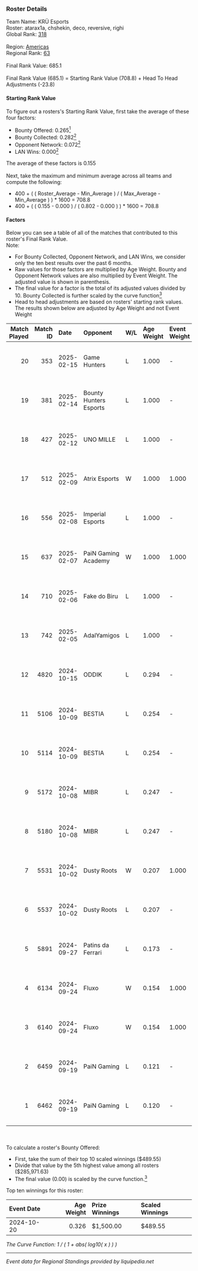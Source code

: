 ### Roster Details<br />
Team Name: KRÜ Esports<br />
Roster: atarax1a, chshekin, deco, reversive, righi<br />
Global Rank: [318](../../standings_global_2025_02_28.md)<br />
<br />
Region: [Americas]( ../../standings_americas_2025_02_28.md)<br />
Regional Rank: [63]( ../../standings_americas_2025_02_28.md)<br />
<br />
Final Rank Value:  685.1<br />
<br />
Final Rank Value (685.1) = Starting Rank Value (708.8) + Head To Head Adjustments (-23.8)<br />

#### Starting Rank Value<br />
To figure out a rosters's Starting Rank Value, first take the average of these four factors:<br />
- Bounty Offered: 0.265[<sup>1</sup>](#table2)
- Bounty Collected: 0.282[<sup>2</sup>](#table1)
- Opponent Network: 0.072[<sup>2</sup>](#table1)
- LAN Wins: 0.000[<sup>2</sup>](#table1)

The average of these factors is 0.155<br />
<br />
Next, take the maximum and minimum average across all teams and compute the following:<br />
- 400 + ( ( Roster_Average - Min_Average ) / ( Max_Average - Min_Average ) ) * 1600 = 708.8
- 400 + ( ( 0.155 - 0.000 ) / ( 0.802 - 0.000 ) ) * 1600 = 708.8


#### Factors<br />
Below you can see a table of all of the matches that contributed to this roster's Final Rank Value.<br />
Note:<br />

- For Bounty Collected, Opponent Network, and LAN Wins, we consider only the ten best results over the past 6 months.
- Raw values for those factors are multiplied by Age Weight. Bounty and Opponent Network values are also multiplied by Event Weight. The adjusted value is shown in parenthesis.
- The final value for a factor is the total of its adjusted values divided by 10. Bounty Collected is further scaled by the curve function[<sup>3</sup>](#curveFunction)
- Head to head adjustments are based on rosters' starting rank values. The results shown below are adjusted by Age Weight and not Event Weight
<span id="table1"></span><br />


| Match Played | Match ID | Date       | Opponent               | W/L | Age Weight | Event Weight | Bounty Collected | Opponent Network | LAN Wins  | H2H Adj. | Roster                                     |
| -: | -: | :- | :- | :- | :- | :- | :- | :- | :- | -: | :- |
|           20 |      353 | 2025-02-15 | Game Hunters           | L   | 1.000      | -            | -                | -                | -         |   -11.29 | atarax1a, chshekin, deco, reversive, righi |
|           19 |      381 | 2025-02-14 | Bounty Hunters Esports | L   | 1.000      | -            | -                | -                | -         |    -7.17 | atarax1a, chshekin, deco, reversive, righi |
|           18 |      427 | 2025-02-12 | UNO MILLE              | L   | 1.000      | -            | -                | -                | -         |    -6.96 | atarax1a, chshekin, deco, reversive, righi |
|           17 |      512 | 2025-02-09 | Atrix Esports          | W   | 1.000      | 1.000        | 0.006 (0.006)    | 0.289 (0.289)    | 0 (0.000) |    15.69 | atarax1a, chshekin, deco, reversive, righi |
|           16 |      556 | 2025-02-08 | Imperial Esports       | L   | 1.000      | -            | -                | -                | -         |    -2.22 | atarax1a, chshekin, deco, reversive, righi |
|           15 |      637 | 2025-02-07 | PaiN Gaming Academy    | W   | 1.000      | 1.000        | 0.000 (0.000)    | 0.188 (0.188)    | 0 (0.000) |    11.28 | atarax1a, chshekin, deco, reversive, righi |
|           14 |      710 | 2025-02-06 | Fake do Biru           | L   | 1.000      | -            | -                | -                | -         |   -16.32 | atarax1a, chshekin, deco, reversive, righi |
|           13 |      742 | 2025-02-05 | AdalYamigos            | L   | 1.000      | -            | -                | -                | -         |   -10.17 | atarax1a, chshekin, deco, reversive, righi |
|           12 |     4820 | 2024-10-15 | ODDIK                  | L   | 0.294      | -            | -                | -                | -         |    -1.14 | atarax1a, deco, laser, reversive, righi    |
|           11 |     5106 | 2024-10-09 | BESTIA                 | L   | 0.254      | -            | -                | -                | -         |    -1.07 | atarax1a, deco, laser, reversive, righi    |
|           10 |     5114 | 2024-10-09 | BESTIA                 | L   | 0.254      | -            | -                | -                | -         |    -1.08 | atarax1a, deco, laser, reversive, righi    |
|            9 |     5172 | 2024-10-08 | MIBR                   | L   | 0.247      | -            | -                | -                | -         |    -0.47 | atarax1a, deco, laser, reversive, righi    |
|            8 |     5180 | 2024-10-08 | MIBR                   | L   | 0.247      | -            | -                | -                | -         |    -0.47 | atarax1a, deco, laser, reversive, righi    |
|            7 |     5531 | 2024-10-02 | Dusty Roots            | W   | 0.207      | 1.000        | 0.010 (0.002)    | 0.401 (0.083)    | 0 (0.000) |     4.58 | atarax1a, deco, laser, reversive, righi    |
|            6 |     5537 | 2024-10-02 | Dusty Roots            | L   | 0.207      | -            | -                | -                | -         |    -1.97 | atarax1a, deco, laser, reversive, righi    |
|            5 |     5891 | 2024-09-27 | Patins da Ferrari      | L   | 0.173      | -            | -                | -                | -         |    -3.96 | atarax1a, deco, laser, reversive, righi    |
|            4 |     6134 | 2024-09-24 | Fluxo                  | W   | 0.154      | 1.000        | 0.066 (0.010)    | 0.512 (0.079)    | 0 (0.000) |     4.51 | atarax1a, deco, laser, reversive, righi    |
|            3 |     6140 | 2024-09-24 | Fluxo                  | W   | 0.154      | 1.000        | 0.066 (0.010)    | 0.512 (0.079)    | 0 (0.000) |     4.52 | atarax1a, deco, laser, reversive, righi    |
|            2 |     6459 | 2024-09-19 | PaiN Gaming            | L   | 0.121      | -            | -                | -                | -         |    -0.03 | atarax1a, deco, laser, reversive, righi    |
|            1 |     6462 | 2024-09-19 | PaiN Gaming            | L   | 0.120      | -            | -                | -                | -         |    -0.03 | atarax1a, deco, laser, reversive, righi    |

<br />
<span id="table2"></span><br />
To calculate a roster's Bounty Offered:<br />

- First, take the sum of their top 10 scaled winnings ($489.55)
- Divide that value by the 5th highest value among all rosters ($285,971.63)
- The final value (0.00) is scaled by the curve function.[<sup>3</sup>](#curveFunction)

Top ten winnings for this roster:<br />

| Event Date | Age Weight | Prize Winnings | Scaled Winnings |
| :- | -: | :- | :- |
| 2024-10-20 |      0.326 | $1,500.00      | $489.55         |


<span id="curveFunction"></span>_The Curve Function: 1 / ( 1 + abs( log10( x ) ) )_<br />

---
_Event data for Regional Standings provided by liquipedia.net_<br />
